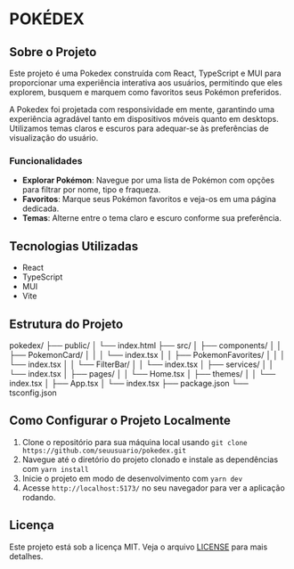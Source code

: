 # POKÉDEX
## Sobre o Projeto
Este projeto é uma Pokedex construída com React, TypeScript e MUI para proporcionar uma experiência interativa aos usuários, permitindo que eles explorem, busquem e marquem como favoritos seus Pokémon preferidos.

A Pokedex foi projetada com responsividade em mente, garantindo uma experiência agradável tanto em dispositivos móveis quanto em desktops. Utilizamos temas claros e escuros para adequar-se às preferências de visualização do usuário.

### Funcionalidades
- **Explorar Pokémon**: Navegue por uma lista de Pokémon com opções para filtrar por nome, tipo e fraqueza.
- **Favoritos**: Marque seus Pokémon favoritos e veja-os em uma página dedicada.
- **Temas**: Alterne entre o tema claro e escuro conforme sua preferência.

## Tecnologias Utilizadas
- React
- TypeScript
- MUI
- Vite

## Estrutura do Projeto
pokedex/
├── public/
│   └── index.html
├── src/
│   ├── components/
│   │   ├── PokemonCard/
│   │   │   └── index.tsx
│   │   ├── PokemonFavorites/
│   │   │   └── index.tsx
│   │   └── FilterBar/
│   │       └── index.tsx
│   ├── services/
│   │   └── index.tsx
│   ├── pages/
│   │   └── Home.tsx
│   ├── themes/
│   │   └── index.tsx
│   ├── App.tsx
│   └── index.tsx
├── package.json
└── tsconfig.json


## Como Configurar o Projeto Localmente
1. Clone o repositório para sua máquina local usando `git clone https://github.com/seuusuario/pokedex.git`
2. Navegue até o diretório do projeto clonado e instale as dependências com `yarn install`
3. Inicie o projeto em modo de desenvolvimento com `yarn dev`
4. Acesse `http://localhost:5173/` no seu navegador para ver a aplicação rodando.

## Licença
Este projeto está sob a licença MIT. Veja o arquivo [LICENSE](LICENSE.md) para mais detalhes.
